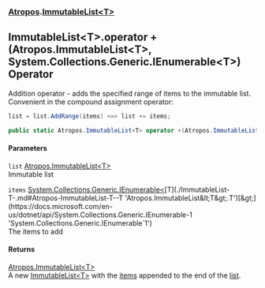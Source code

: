 ### [Atropos](./Atropos.md 'Atropos').[ImmutableList&lt;T&gt;](./ImmutableList-T-.md 'Atropos.ImmutableList&lt;T&gt;')
## ImmutableList&lt;T&gt;.operator +(Atropos.ImmutableList&lt;T&gt;, System.Collections.Generic.IEnumerable&lt;T&gt;) Operator
Addition operator - adds the specified range of items to the immutable list.  
Convenient in the compound assignment operator:  
```csharp
list = list.AddRange(items) <=> list += items;
```  
```csharp
public static Atropos.ImmutableList<T> operator +(Atropos.ImmutableList<T> list, System.Collections.Generic.IEnumerable<T> items);
```
#### Parameters
<a name='Atropos-ImmutableList-T--op_Addition(Atropos-ImmutableList-T-_System-Collections-Generic-IEnumerable-T-)-list'></a>
`list` [Atropos.ImmutableList&lt;](./ImmutableList-T-.md 'Atropos.ImmutableList&lt;T&gt;')[T](./ImmutableList-T-.md#Atropos-ImmutableList-T--T 'Atropos.ImmutableList&lt;T&gt;.T')[&gt;](./ImmutableList-T-.md 'Atropos.ImmutableList&lt;T&gt;')  
Immutable list  
  
<a name='Atropos-ImmutableList-T--op_Addition(Atropos-ImmutableList-T-_System-Collections-Generic-IEnumerable-T-)-items'></a>
`items` [System.Collections.Generic.IEnumerable&lt;](https://docs.microsoft.com/en-us/dotnet/api/System.Collections.Generic.IEnumerable-1 'System.Collections.Generic.IEnumerable`1')[T](./ImmutableList-T-.md#Atropos-ImmutableList-T--T 'Atropos.ImmutableList&lt;T&gt;.T')[&gt;](https://docs.microsoft.com/en-us/dotnet/api/System.Collections.Generic.IEnumerable-1 'System.Collections.Generic.IEnumerable`1')  
The items to add  
  
#### Returns
[Atropos.ImmutableList&lt;](./ImmutableList-T-.md 'Atropos.ImmutableList&lt;T&gt;')[T](./ImmutableList-T-.md#Atropos-ImmutableList-T--T 'Atropos.ImmutableList&lt;T&gt;.T')[&gt;](./ImmutableList-T-.md 'Atropos.ImmutableList&lt;T&gt;')  
A new [ImmutableList&lt;T&gt;](./ImmutableList-T-.md 'Atropos.ImmutableList&lt;T&gt;') with the [items](#Atropos-ImmutableList-T--op_Addition(Atropos-ImmutableList-T-_System-Collections-Generic-IEnumerable-T-)-items 'Atropos.ImmutableList&lt;T&gt;.op_Addition(Atropos.ImmutableList&lt;T&gt;, System.Collections.Generic.IEnumerable&lt;T&gt;).items') appended to the end of the [list](#Atropos-ImmutableList-T--op_Addition(Atropos-ImmutableList-T-_System-Collections-Generic-IEnumerable-T-)-list 'Atropos.ImmutableList&lt;T&gt;.op_Addition(Atropos.ImmutableList&lt;T&gt;, System.Collections.Generic.IEnumerable&lt;T&gt;).list').  
